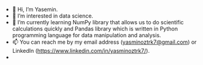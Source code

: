 - 👋 Hi, I’m Yasemin.
- 👀 I’m interested in data science.
- 🌱 I’m currently learning NumPy library that allows us to do scientific calculations quickly and Pandas library which is written in Python programming language for data manipulation and analysis.
- 📫 You can reach me by my email address (yasminoztrk7@gmail.com) or LinkedIn (https://www.linkedin.com/in/yasminoztrk7/).
- 
<!---
YaseminOzturkk/YaseminOzturkk is a ✨ special ✨ repository because its `README.md` (this file) appears on your GitHub profile.
You can click the Preview link to take a look at your changes.
--->
